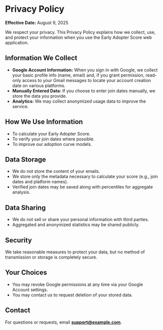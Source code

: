 # Privacy Policy

**Effective Date:** August 9, 2025

We respect your privacy. This Privacy Policy explains how we collect, use, and protect your information when you use the Early Adopter Score web application.

## Information We Collect
- **Google Account Information:** When you sign in with Google, we collect your basic profile info (name, email) and, if you grant permission, read-only access to your Gmail messages to locate your account creation date on various platforms.
- **Manually Entered Data:** If you choose to enter join dates manually, we store the data you provide.
- **Analytics:** We may collect anonymized usage data to improve the service.

## How We Use Information
- To calculate your Early Adopter Score.
- To verify your join dates where possible.
- To improve our adoption curve models.

## Data Storage
- We do not store the content of your emails.
- We store only the metadata necessary to calculate your score (e.g., join dates and platform names).
- Verified join dates may be saved along with percentiles for aggregate analysis.

## Data Sharing
- We do not sell or share your personal information with third parties.
- Aggregated and anonymized statistics may be shared publicly.

## Security
We take reasonable measures to protect your data, but no method of transmission or storage is completely secure.

## Your Choices
- You may revoke Google permissions at any time via your Google Account settings.
- You may contact us to request deletion of your stored data.

## Contact
For questions or requests, email **support@example.com**.
